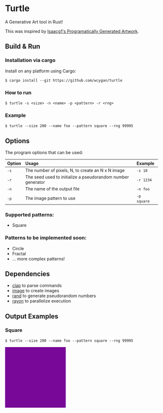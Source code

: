 # Turtle
A Generative Art tool in Rust!

This was inspired by [Isaacg1's Programatically Generated Artwork](https://isaacg1.github.io/2018/12/06/programmatically-generated-artwork.html).

## Build & Run

### Installation via cargo

Install on any platform using Cargo:

```console
$ cargo install --git https://github.com/wcygan/turtle
```

### How to run
```console
$ turtle -s <size> -n <name> -p <pattern> -r <rng>
```
### Example
```console
$ turtle --size 200 --name foo --pattern square --rng 99995
```
## Options

The program options that can be used:

| Option      | Usage                                                                       | Example            |
| :---------- | :---------------------------------------------------------------------------| :----------------- |
| `-s`        | The number of pixels, N, to create an N x N image                           | `-s 10`            |
| `-r`        | The seed used to initialize a pseudorandom number generator                 | `-r 1234`          |
| `-n`        | The name of the output file                                                 | `-n foo`           |
| `-p`        | The image pattern to use                                                    | `-p square`        |


### Supported patterns:
- Square

### Patterns to be implemented soon:
- Circle
- Fractal
- ... more complex patterns!

## Dependencies
- [clap](https://docs.rs/clap/2.33.3/clap/) to parse commands
- [image](https://docs.rs/image) to create images
- [rand](https://docs.rs/rand) to generate pseudorandom numbers
- [rayon](https://docs.rs/rayon/1.5.0/rayon/) to parallelize execution

## Output Examples

### Square
```console
$ turtle --size 200 --name foo --pattern square --rng 99995
```
![alt text](examples/foo.png)